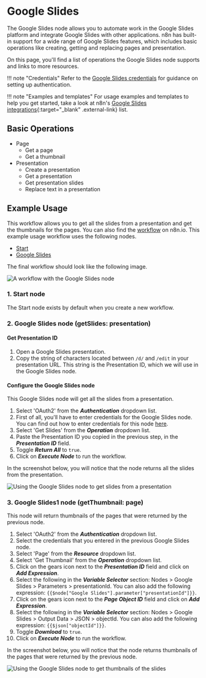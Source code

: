 # Google Slides

The Google Slides node allows you to automate work in the Google Slides platform and integrate Google Slides with other applications. n8n has built-in support for a wide range of Google Slides features, which includes basic operations like creating, getting and replacing pages and presentation. 

On this page, you'll find a list of operations the Google Slides node supports and links to more resources.

!!! note "Credentials"
    Refer to the [Google Slides credentials](https://docs.n8n.io/integrations/builtin/credentials/google/) for guidance on setting up authentication. 

!!! note "Examples and templates"
    For usage examples and templates to help you get started, take a look at n8n's [Google Slides integrations](https://n8n.io/integrations/google-slides/){:target="_blank" .external-link} list.


## Basic Operations

* Page
    * Get a page
    * Get a thumbnail
* Presentation
    * Create a presentation
    * Get a presentation
    * Get presentation slides
    * Replace text in a presentation

## Example Usage

This workflow allows you to get all the slides from a presentation and get the thumbnails for the pages. You can also find the [workflow](https://n8n.io/workflows/1035) on n8n.io. This example usage workflow uses the following nodes.
- [Start](/integrations/builtin/core-nodes/n8n-nodes-base.start/)
- [Google Slides]()

The final workflow should look like the following image.

![A workflow with the Google Slides node](/_images/integrations/builtin/app-nodes/googleslides/workflow.png)

### 1. Start node

The Start node exists by default when you create a new workflow.

### 2. Google Slides node (getSlides: presentation)

#### Get Presentation ID

1. Open a Google Slides presentation.
2. Copy the string of characters located between `/d/` and `/edit` in your presentation URL. This string is the Presentation ID, which we will use in the Google Slides node.

#### Configure the Google Slides node

This Google Slides node will get all the slides from a presentation.

1. Select 'OAuth2' from the ***Authentication*** dropdown list.
2.  First of all, you'll have to enter credentials for the Google Slides node. You can find out how to enter credentials for this node [here](/integrations/builtin/credentials/google/).
3. Select 'Get Slides' from the ***Operation*** dropdown list.
4. Paste the Presentation ID you copied in the previous step, in the ***Presentation ID*** field.
5. Toggle ***Return All*** to `true`.
6. Click on ***Execute Node*** to run the workflow.

In the screenshot below, you will notice that the node returns all the slides from the presentation.

![Using the Google Slides node to get slides from a presentation](/_images/integrations/builtin/app-nodes/googleslides/googleslides_node.png)

### 3. Google Slides1 node (getThumbnail: page)

This node will return thumbnails of the pages that were returned by the previous node.

1. Select 'OAuth2' from the ***Authentication*** dropdown list.
2. Select the credentials that you entered in the previous Google Slides node.
3. Select 'Page' from the ***Resource*** dropdown list.
4. Select 'Get Thumbnail' from the ***Operation*** dropdown list.
5. Click on the gears icon next to the ***Presentation ID*** field and click on ***Add Expression***.
6. Select the following in the ***Variable Selector*** section: Nodes > Google Slides > Parameters > presentationId. You can also add the following expression: `{{$node["Google Slides"].parameter["presentationId"]}}`.
7. Click on the gears icon next to the ***Page Object ID*** field and click on ***Add Expression***.
8. Select the following in the ***Variable Selector*** section: Nodes > Google Slides > Output Data > JSON > objectId. You can also add the following expression: `{{$json["objectId"]}}`.
9. Toggle ***Download*** to `true`.
10. Click on ***Execute Node*** to run the workflow.

In the screenshot below, you will notice that the node returns thumbnails of the pages that were returned by the previous node.

![Using the Google Slides node to get thumbnails of the slides](/_images/integrations/builtin/app-nodes/googleslides/googleslides1_node.png)
